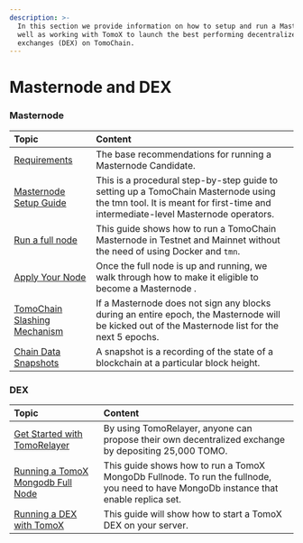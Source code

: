 ```yaml
---
description: >-
  In this section we provide information on how to setup and run a Masternode as
  well as working with TomoX to launch the best performing decentralized
  exchanges (DEX) on TomoChain.
---
```


# Masternode and DEX

### Masternode 

| Topic | Content |
| :--- | :--- |
| [Requirements](masternode/requirements.md) | The base recommendations for running a Masternode Candidate. |
| [Masternode Setup Guide](masternode/masternode-setup-guide.md) | This is a procedural step-by-step guide to setting up a TomoChain Masternode using the tmn tool. It is meant for first-time and intermediate-level Masternode operators. |
| [Run a full node](masternode/run-a-full-node/) | This guide shows how to run a TomoChain Masternode in Testnet and Mainnet without the need of using Docker and `tmn`. |
| [Apply Your Node ](masternode/apply-your-node.md) | Once the full node is up and running, we walk through how to make it eligible to become a Masternode . |
| [TomoChain Slashing Mechanism](masternode/tomochain-slashing-mechanism.md) | If a Masternode does not sign any blocks during an entire epoch, the Masternode will be kicked out of the Masternode list for the next 5 epochs. |
| [Chain Data Snapshots](masternode/chain-data-snapshots.md) | A snapshot is a recording of the state of a blockchain at a particular block height. |

### DEX

| Topic | Content |
| :--- | :--- |
| [Get Started with TomoRelayer](tomox/get-started-with-tomorelayer.md) | By using TomoRelayer, anyone can propose their own decentralized exchange by depositing 25,000 TOMO. |
| [Running a TomoX Mongodb Full Node](tomox/tomox-sdk.md) | This guide shows how to run a TomoX MongoDb Fullnode. To run the fullnode, you need to have MongoDb instance that enable replica set. |
| [Running a DEX with TomoX](tomox/running-a-dex.md) | This guide will show how to start a TomoX DEX on your server. |


